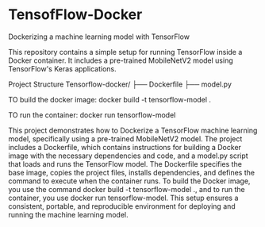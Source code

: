 # TensofFlow-Docker
Dockerizing a machine learning model with TensorFlow


This repository contains a simple setup for running TensorFlow inside a Docker container. It includes a pre-trained MobileNetV2 model using TensorFlow's Keras applications.

Project Structure
Tensorflow-docker/
├── Dockerfile
├── model.py

TO build the docker image:
docker build -t tensorflow-model .

TO run the container:
docker run tensorflow-model

This project demonstrates how to Dockerize a TensorFlow machine learning model, specifically using a pre-trained MobileNetV2 model. The project includes a Dockerfile, which contains instructions for building a Docker image with the necessary dependencies and code, and a model.py script that loads and runs the TensorFlow model. The Dockerfile specifies the base image, copies the project files, installs dependencies, and defines the command to execute when the container runs. To build the Docker image, you use the command docker build -t tensorflow-model ., and to run the container, you use docker run tensorflow-model. This setup ensures a consistent, portable, and reproducible environment for deploying and running the machine learning model.
